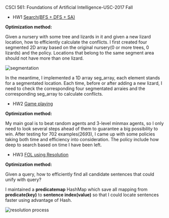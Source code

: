 CSCI 561: Foundations of Artificial Intelligence-USC-2017 Fall

* HW1 [Search(BFS + DFS + SA)](https://github.com/ddwwjj/CSCI561-Artificial-Intelligence/blob/master/homework1.cpp)

**Optimization method:**

Given a nursery with some tree and lizards in it and given a new lizard location, how to efficiently calculate the conflicts. I first created four segmented 2D array based on the original nursery(0 or more trees, 0 lizards) and the policy. Locations that belong to the same segment area should not have more than one lizard.

![segmentation](https://github.com/ddwwjj/CSCI561-Artificial-Intelligence/blob/master/segmentation.PNG)

In the meantime, I implemented a 1D array seg_array, each element stands for a segmentated location. Each time, before or after adding a new lizard, I need to check the corresponding four segmentated arraies and the corresponding seg_array to calculate conflicts. 

* HW2 [Game playing](https://github.com/ddwwjj/CSCI561-Artificial-Intelligence/blob/master/homework2.cpp)

**Optimization method:**

My main goal is to beat random agents and 3-level minmax agents, so I only need to look several steps ahead of them to guarantee a big possibility to win. After testing for 702 examples(26*9*3), I came up with some policies taking both time and efficiency into consideration. The policy include how deep to search based on time I have been left.

* HW3 [FOL using Resolution](https://github.com/ddwwjj/CSCI561-Artificial-Intelligence/blob/master/homework3.java)

**Optimization method:**

Given a query, how to efficiently find all candidate sentences that could unify with query?

I maintained a **predicatemap** HashMap which save all mapping from **predicate(key)** to **sentence index(value)** so that I could locate sentences faster using advantage of Hash.

![resolution process](https://github.com/ddwwjj/CSCI561-Artificial-Intelligence/blob/master/Resolution_Process.PNG)
